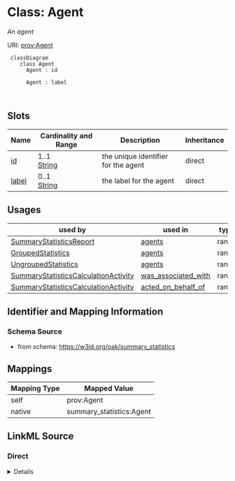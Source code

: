 # Class: Agent


_An agent_





URI: [prov:Agent](http://www.w3.org/ns/prov#Agent)



```{mermaid}
 classDiagram
    class Agent
      Agent : id
        
      Agent : label
        
      
```




<!-- no inheritance hierarchy -->


## Slots

| Name | Cardinality and Range | Description | Inheritance |
| ---  | --- | --- | --- |
| [id](id.md) | 1..1 <br/> [String](String.md) | the unique identifier for the agent | direct |
| [label](label.md) | 0..1 <br/> [String](String.md) | the label for the agent | direct |





## Usages

| used by | used in | type | used |
| ---  | --- | --- | --- |
| [SummaryStatisticsReport](SummaryStatisticsReport.md) | [agents](agents.md) | range | [Agent](Agent.md) |
| [GroupedStatistics](GroupedStatistics.md) | [agents](agents.md) | range | [Agent](Agent.md) |
| [UngroupedStatistics](UngroupedStatistics.md) | [agents](agents.md) | range | [Agent](Agent.md) |
| [SummaryStatisticsCalculationActivity](SummaryStatisticsCalculationActivity.md) | [was_associated_with](was_associated_with.md) | range | [Agent](Agent.md) |
| [SummaryStatisticsCalculationActivity](SummaryStatisticsCalculationActivity.md) | [acted_on_behalf_of](acted_on_behalf_of.md) | range | [Agent](Agent.md) |






## Identifier and Mapping Information







### Schema Source


* from schema: https://w3id.org/oak/summary_statistics





## Mappings

| Mapping Type | Mapped Value |
| ---  | ---  |
| self | prov:Agent |
| native | summary_statistics:Agent |





## LinkML Source

<!-- TODO: investigate https://stackoverflow.com/questions/37606292/how-to-create-tabbed-code-blocks-in-mkdocs-or-sphinx -->

### Direct

<details>
```yaml
name: Agent
description: An agent
from_schema: https://w3id.org/oak/summary_statistics
attributes:
  id:
    name: id
    description: the unique identifier for the agent
    from_schema: https://w3id.org/oak/summary_statistics
    identifier: true
    range: string
    required: true
  label:
    name: label
    description: the label for the agent
    from_schema: https://w3id.org/oak/summary_statistics
    rank: 1000
    slot_uri: rdfs:label
    range: string
class_uri: prov:Agent

```
</details>

### Induced

<details>
```yaml
name: Agent
description: An agent
from_schema: https://w3id.org/oak/summary_statistics
attributes:
  id:
    name: id
    description: the unique identifier for the agent
    from_schema: https://w3id.org/oak/summary_statistics
    identifier: true
    alias: id
    owner: Agent
    domain_of:
    - SummaryStatisticsReport
    - Ontology
    - Agent
    - ContributorRole
    range: string
    required: true
  label:
    name: label
    description: the label for the agent
    from_schema: https://w3id.org/oak/summary_statistics
    rank: 1000
    slot_uri: rdfs:label
    alias: label
    owner: Agent
    domain_of:
    - Agent
    range: string
class_uri: prov:Agent

```
</details>